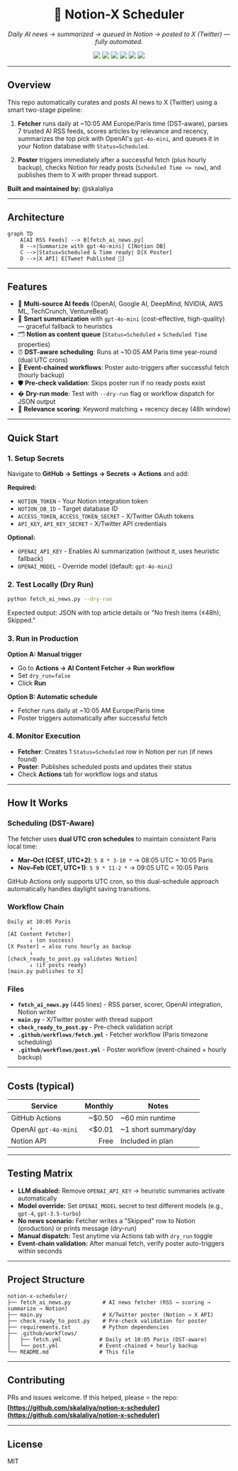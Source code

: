 <h1 align="center">🧠 Notion-X Scheduler</h1>
<p align="center">
  <i>Daily AI news → summarized → queued in Notion → posted to X (Twitter) — fully automated.</i>
</p>

<p align="center">
  <img src="https://img.shields.io/badge/version-v1.0.0-blue?style=for-the-badge"/>
  <img src="https://img.shields.io/github/actions/workflow/status/skalaliya/notion-x-scheduler/fetch.yml?label=AI%20Fetcher&style=for-the-badge"/>
  <img src="https://img.shields.io/github/actions/workflow/status/skalaliya/notion-x-scheduler/post.yml?label=X%20Poster&style=for-the-badge"/>
  <img src="https://img.shields.io/badge/OpenAI-gpt--4o--mini-2ea44f?style=for-the-badge&logo=openai"/>
  <img src="https://img.shields.io/badge/Notion-API-black?style=for-the-badge&logo=notion"/>
  <img src="https://img.shields.io/badge/Python-3.11-yellow?style=for-the-badge&logo=python"/>
</p>

---

## Overview

This repo automatically curates and posts AI news to X (Twitter) using a smart two-stage pipeline:

1. **Fetcher** runs daily at ~10:05 AM Europe/Paris time (DST-aware), parses 7 trusted AI RSS feeds, scores articles by relevance and recency, summarizes the top pick with OpenAI's `gpt-4o-mini`, and queues it in your Notion database with `Status=Scheduled`.

2. **Poster** triggers immediately after a successful fetch (plus hourly backup), checks Notion for ready posts (`Scheduled Time <= now`), and publishes them to X with proper thread support.

**Built and maintained by:** @skalaliya

---

## Architecture

```mermaid
graph TD
    A[AI RSS Feeds] --> B[fetch_ai_news.py]
    B -->|Summarize with gpt-4o-mini| C[Notion DB]
    C -->|Status=Scheduled & Time ready| D[X Poster]
    D -->|X API| E[Tweet Published 🚀]
```

---

## Features

* 📰 **Multi-source AI feeds** (OpenAI, Google AI, DeepMind, NVIDIA, AWS ML, TechCrunch, VentureBeat)
* 🧠 **Smart summarization** with `gpt-4o-mini` (cost-effective, high-quality) — graceful fallback to heuristics
* 🗂️ **Notion as content queue** (`Status=Scheduled` + `Scheduled Time` properties)
* ⏰ **DST-aware scheduling**: Runs at ~10:05 AM Paris time year-round (dual UTC crons)
* 🔁 **Event-chained workflows**: Poster auto-triggers after successful fetch (hourly backup)
* 🛡️ **Pre-check validation**: Skips poster run if no ready posts exist
* � **Dry-run mode**: Test with `--dry-run` flag or workflow dispatch for JSON output
* 🎯 **Relevance scoring**: Keyword matching + recency decay (48h window)

---

## Quick Start

### 1. Setup Secrets

Navigate to **GitHub → Settings → Secrets → Actions** and add:

**Required:**
* `NOTION_TOKEN` - Your Notion integration token
* `NOTION_DB_ID` - Target database ID
* `ACCESS_TOKEN`, `ACCESS_TOKEN_SECRET` - X/Twitter OAuth tokens
* `API_KEY`, `API_KEY_SECRET` - X/Twitter API credentials

**Optional:**
* `OPENAI_API_KEY` - Enables AI summarization (without it, uses heuristic fallback)
* `OPENAI_MODEL` - Override model (default: `gpt-4o-mini`)

### 2. Test Locally (Dry Run)

```bash
python fetch_ai_news.py --dry-run
```

Expected output: JSON with top article details or "No fresh items (≤48h); Skipped."

### 3. Run in Production

**Option A: Manual trigger**
* Go to **Actions → AI Content Fetcher → Run workflow**
* Set `dry_run=false`
* Click **Run**

**Option B: Automatic schedule**
* Fetcher runs daily at ~10:05 AM Europe/Paris time
* Poster triggers automatically after successful fetch

### 4. Monitor Execution

* **Fetcher**: Creates 1 `Status=Scheduled` row in Notion per run (if news found)
* **Poster**: Publishes scheduled posts and updates their status
* Check **Actions** tab for workflow logs and status

---

## How It Works

### Scheduling (DST-Aware)

The fetcher uses **dual UTC cron schedules** to maintain consistent Paris local time:

* **Mar–Oct (CEST, UTC+2)**: `5 8 * 3-10 *` → 08:05 UTC = 10:05 Paris
* **Nov–Feb (CET, UTC+1)**: `5 9 * 11-2 *` → 09:05 UTC = 10:05 Paris

GitHub Actions only supports UTC cron, so this dual-schedule approach automatically handles daylight saving transitions.

### Workflow Chain

```
Daily at 10:05 Paris
       ↓
[AI Content Fetcher]
       ↓ (on success)
[X Poster] ← also runs hourly as backup
       ↓
[check_ready_to_post.py validates Notion]
       ↓ (if posts ready)
[main.py publishes to X]
```

### Files

* **`fetch_ai_news.py`** (445 lines) - RSS parser, scorer, OpenAI integration, Notion writer
* **`main.py`** - X/Twitter poster with thread support
* **`check_ready_to_post.py`** - Pre-check validation script
* **`.github/workflows/fetch.yml`** - Fetcher workflow (Paris timezone scheduling)
* **`.github/workflows/post.yml`** - Poster workflow (event-chained + hourly backup)

---

## Costs (typical)

| Service              | Monthly | Notes                |
| -------------------- | ------: | -------------------- |
| GitHub Actions       |  ~$0.50 | ~60 min runtime      |
| OpenAI `gpt-4o-mini` |  <$0.01 | ~1 short summary/day |
| Notion API           |    Free | Included in plan     |

---

## Testing Matrix

* **LLM disabled:** Remove `OPENAI_API_KEY` → heuristic summaries activate automatically
* **Model override:** Set `OPENAI_MODEL` secret to test different models (e.g., `gpt-4`, `gpt-3.5-turbo`)
* **No news scenario:** Fetcher writes a "Skipped" row to Notion (production) or prints message (dry-run)
* **Manual dispatch:** Test anytime via Actions tab with `dry_run` toggle
* **Event-chain validation:** After manual fetch, verify poster auto-triggers within seconds

---

## Project Structure

```
notion-x-scheduler/
├── fetch_ai_news.py          # AI news fetcher (RSS → scoring → summarize → Notion)
├── main.py                   # X/Twitter poster (Notion → X API)
├── check_ready_to_post.py    # Pre-check validation for poster
├── requirements.txt          # Python dependencies
├── .github/workflows/
│   ├── fetch.yml            # Daily at 10:05 Paris (DST-aware)
│   └── post.yml             # Event-chained + hourly backup
└── README.md                # This file
```

---

## Contributing

PRs and issues welcome. If this helped, please ⭐ the repo:
**[https://github.com/skalaliya/notion-x-scheduler](https://github.com/skalaliya/notion-x-scheduler)**

---

## License

MIT
